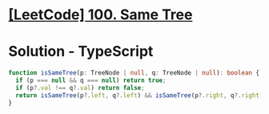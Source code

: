 # [[LeetCode] 100. Same Tree](https://leetcode.com/problems/same-tree/description)

# Solution - TypeScript

```typescript
function isSameTree(p: TreeNode | null, q: TreeNode | null): boolean {
  if (p === null && q === null) return true;
  if (p?.val !== q?.val) return false;
  return isSameTree(p?.left, q?.left) && isSameTree(p?.right, q?.right);
}
```
